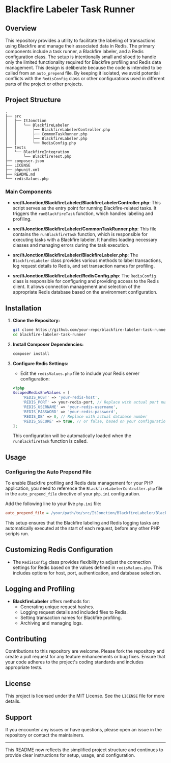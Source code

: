 # Blackfire Labeler Task Runner

## Overview

This repository provides a utility to facilitate the labeling of transactions using Blackfire and manage their associated data in Redis. The primary components include a task runner, a Blackfire labeler, and a Redis configuration class. The setup is intentionally small and siloed to handle only the limited functionality required for Blackfire profiling and Redis data management. This design is deliberate because the code is intended to be called from an `auto_prepend` file. By keeping it isolated, we avoid potential conflicts with the `RedisConfig` class or other configurations used in different parts of the project or other projects.

## Project Structure

```plaintext
.
├── src
│   ├── ItJonction
│   │   └── BlackfireLabeler
│   │       ├── BlackfireLabelerController.php
│   │       ├── CommonTaskRunner.php
│   │       ├── BlackfireLabeler.php
│   │       └── RedisConfig.php
├── tests
│   └── BlackfireIntegration
│       └── BlackfireTest.php
├── composer.json
├── LICENSE
├── phpunit.xml
├── README.md
└── redisValues.php
```

### Main Components

- **src/ItJonction/BlackfireLabeler/BlackfireLabelerController.php**: This script serves as the entry point for running Blackfire-related tasks. It triggers the `runBlackfireTask` function, which handles labeling and profiling.

- **src/ItJonction/BlackfireLabeler/CommonTaskRunner.php**: This file contains the `runBlackfireTask` function, which is responsible for executing tasks with a Blackfire labeler. It handles loading necessary classes and managing errors during the task execution.

- **src/ItJonction/BlackfireLabeler/BlackfireLabeler.php**: The `BlackfireLabeler` class provides various methods to label transactions, log request details to Redis, and set transaction names for profiling.

- **src/ItJonction/BlackfireLabeler/RedisConfig.php**: The `RedisConfig` class is responsible for configuring and providing access to the Redis client. It allows connection management and selection of the appropriate Redis database based on the environment configuration.

## Installation

1. **Clone the Repository:**
   ```bash
   git clone https://github.com/your-repo/blackfire-labeler-task-runner.git
   cd blackfire-labeler-task-runner
   ```

2. **Install Composer Dependencies:**
   ```bash
   composer install
   ```

3. **Configure Redis Settings:**
   - Edit the `redisValues.php` file to include your Redis server configuration:
   ```php
   <?php
   $scopedRedisEnvValues = [
       'REDIS_HOST' => 'your-redis-host',
       'REDIS_PORT' => your-redis-port, // Replace with actual port number
       'REDIS_USERNAME' => 'your-redis-username',
       'REDIS_PASSWORD' => 'your-redis-password',
       'REDIS_DB' => 0, // Replace with actual database number
       'REDIS_SECURE' => true, // or false, based on your configuration
   ];
   ```

   This configuration will be automatically loaded when the `runBlackfireTask` function is called.

## Usage

### Configuring the Auto Prepend File

To enable Blackfire profiling and Redis data management for your PHP application, you need to reference the `BlackfireLabelerController.php` file in the `auto_prepend_file` directive of your `php.ini` configuration.

Add the following line to your live `php.ini` file:

```ini
auto_prepend_file = /your/path/to/src/ItJonction/BlackfireLabeler/BlackfireLabelerController.php
```

This setup ensures that the Blackfire labeling and Redis logging tasks are automatically executed at the start of each request, before any other PHP scripts run.

## Customizing Redis Configuration

- The `RedisConfig` class provides flexibility to adjust the connection settings for Redis based on the values defined in `redisValues.php`. This includes options for host, port, authentication, and database selection.

## Logging and Profiling

- **BlackfireLabeler** offers methods for:
  - Generating unique request hashes.
  - Logging request details and included files to Redis.
  - Setting transaction names for Blackfire profiling.
  - Archiving and managing logs.

## Contributing

Contributions to this repository are welcome. Please fork the repository and create a pull request for any feature enhancements or bug fixes. Ensure that your code adheres to the project's coding standards and includes appropriate tests.

## License

This project is licensed under the MIT License. See the `LICENSE` file for more details.

## Support

If you encounter any issues or have questions, please open an issue in the repository or contact the maintainers.

---

This README now reflects the simplified project structure and continues to provide clear instructions for setup, usage, and configuration.
